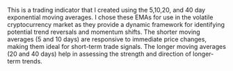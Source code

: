 This is a trading indicator that I created using the 5,10,20, and 40 day exponential moving averages. 
I chose these EMAs for use in the volatile cryptocurrency market as they provide a dynamic framework for identifying potential trend reversals and momentum shifts.
The shorter moving averages (5 and 10 days) are responsive to immediate price changes, making them ideal for short-term trade signals.
The longer moving averages (20 and 40 days) help in assessing the strength and direction of longer-term trends.
